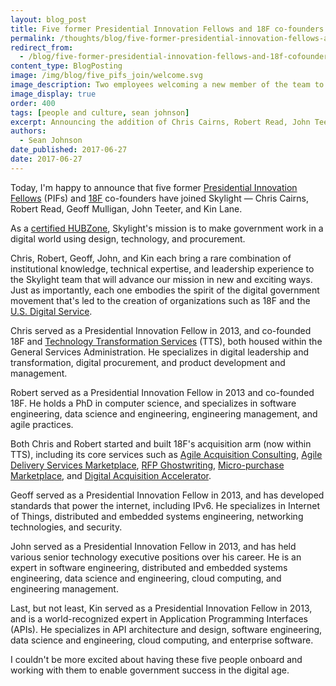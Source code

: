 ```yaml
---
layout: blog_post
title: Five former Presidential Innovation Fellows and 18F co-founders join Skylight
permalink: /thoughts/blog/five-former-presidential-innovation-fellows-and-18f-cofounders-join-skylight/
redirect_from:
  - /blog/five-former-presidential-innovation-fellows-and-18f-cofounders-join-skylight/
content_type: BlogPosting
image: /img/blog/five_pifs_join/welcome.svg
image_description: Two employees welcoming a new member of the team to the company.
image_display: true
order: 400
tags: [people and culture, sean johnson]
excerpt: Announcing the addition of Chris Cairns, Robert Read, John Teeter, Geoff Mulligan, and Kin Lane to the Skylight team.
authors:
  - Sean Johnson
date_published: 2017-06-27
date: 2017-06-27
---
```

Today, I'm happy to announce that five former <a href="https://presidentialinnovationfellows.gov/">Presidential Innovation Fellows</a> (PIFs) and <a href="https://18f.gsa.gov/">18F</a> co-founders have joined Skylight &mdash; Chris Cairns, Robert Read, Geoff Mulligan, John Teeter, and Kin Lane.

As a <a href="https://www.sba.gov/contracting/government-contracting-programs/hubzone-program">
certified HUBZone</a>, Skylight's mission is to make government work in a digital world using design, technology, and procurement.

Chris, Robert, Geoff, John, and Kin each bring a rare combination of institutional knowledge, technical expertise, and leadership experience to the Skylight team that will advance our mission in new and exciting ways. Just as importantly, each one embodies the spirit of the digital
government movement that's led to the creation of organizations such as 18F and the <a href="https://www.usds.gov/">U.S. Digital Service</a>.

Chris served as a Presidential Innovation Fellow in 2013, and co-founded 18F and <a href="https://www.gsa.gov/portal/category/25729">Technology Transformation Services</a> (TTS), both housed within the General Services Administration. He specializes in digital leadership and transformation, digital procurement, and product development and management.

Robert served as a Presidential Innovation Fellow in 2013 and co-founded 18F. He holds a PhD in computer science, and specializes in software engineering, data science and engineering, engineering management, and agile practices.

Both Chris and Robert started and built 18F's acquisition arm (now within TTS), including its core services such as [Agile Acquisition Consulting](/work/experience/agile-acquisition-framework/), [Agile Delivery Services Marketplace](/work/experience/agile-delivery-services-marketplace/), <a href="https://18f.gsa.gov/2015/03/30/new-rfp-ghostwriting-service-to-improve-contract-success/">RFP Ghostwriting</a>, <a href="https://micropurchase.18f.gov/">Micro-purchase Marketplace</a>, and [Digital Acquisition Accelerator](/work/experience/digital-acquisition-accelerator/).

Geoff served as a Presidential Innovation Fellow in 2013, and has developed standards that power the internet, including IPv6. He specializes in Internet of Things, distributed and embedded systems engineering, networking technologies, and security.

John served as a Presidential Innovation Fellow in 2013, and has held various senior technology executive positions over his career. He is an expert in software engineering, distributed and embedded systems engineering, data science and engineering, cloud computing, and engineering management.

Last, but not least, Kin served as a Presidential Innovation Fellow in 2013, and is a world-recognized expert in Application Programming Interfaces (APIs). He specializes in API architecture and design, software engineering, data science and engineering, cloud computing, and enterprise software.

I couldn't be more excited about having these five people onboard and working with them to enable government success in the digital age.
